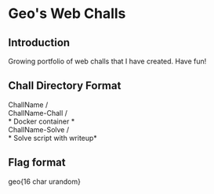 # Geo's Web Challs

## Introduction

Growing portfolio of web challs that I have created. Have fun!

## Chall Directory Format

ChallName /  
    ChallName-Chall /  
        * Docker container *  
    ChallName-Solve /  
        * Solve script with writeup*

## Flag format
geo{16 char urandom}
